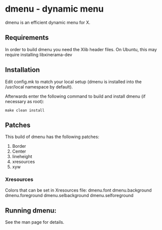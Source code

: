 # dmenu - dynamic menu
dmenu is an efficient dynamic menu for X.


## Requirements
In order to build dmenu you need the Xlib header files.
On Ubuntu, this may require installing libxinerama-dev

## Installation
Edit config.mk to match your local setup (dmenu is installed into
the /usr/local namespace by default).

Afterwards enter the following command to build and install dmenu
(if necessary as root):

    make clean install

## Patches
This build of dmenu has the following patches:
1. Border
2. Center
3. lineheight
4. xresources
5. xyw

### Xresources
Colors that can be set in Xresources file:
dmenu.font
dmenu.background
dmenu.foreground
dmenu.selbackground
dmenu.selforeground

## Running dmenu:
See the man page for details.

